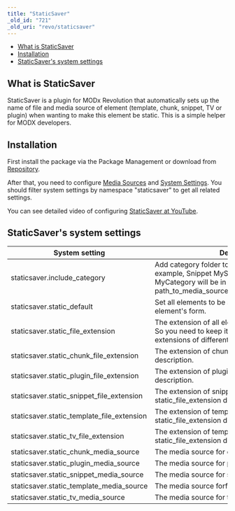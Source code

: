 ```yaml
---
title: "StaticSaver"
_old_id: "721"
_old_uri: "revo/staticsaver"
---
```


- [What is StaticSaver](#StaticSaver-WhatisStaticSaver)
- [Installation](#StaticSaver-Installation)
- [StaticSaver's system settings](#StaticSaver-StaticSaver%27ssystemsettings)



## What is StaticSaver

StaticSaver is a plugin for MODx Revolution that automatically sets up the name of file and media source of element (template, chunk, snippet, TV or plugin) when wanting to make this element be static. This is a simple helper for MODX developers.

## Installation

First install the package via the Package Management or download from [Repository](http://modx.com/extras/package/staticsaver).

After that, you need to configure [Media Sources](display/revolution20/Adding+a+Media+Source) and [System Settings](display/revolution20/System+Settings). You should filter system settings by namespace "staticsaver" to get all related settings.

You can see detailed video of configuring [StaticSaver at YouTube](http://www.youtube.com/watch?v=l3ObHPfFKTM).

## StaticSaver's system settings

| System setting | Description | Default |
|----------------|-------------|---------|
| staticsaver.include\_category | Add category folder to the path of element. For example, Snippet MySnippet in category MyCategory will be in path\_to\_media\_source/MyCategory/MySnippet.php | false |
| staticsaver.static\_default | Set all elements to be static on opening of element's form. | false |
| staticsaver.static\_file\_extension | The extension of all elements. It is of high priority. So you need to keep it blank for setting up different extensions of different elements. | php |
| staticsaver.static\_chunk\_file\_extension | The extension of chunks. See static\_file\_extension description. | php |
| staticsaver.static\_plugin\_file\_extension | The extension of plugins. See static\_file\_extension description. | php |
| staticsaver.static\_snippet\_file\_extension | The extension of snippets. See static\_file\_extension description. | php |
| staticsaver.static\_template\_file\_extension | The extension of templates. See static\_file\_extension description. | php |
| staticsaver.static\_tv\_file\_extension | The extension of template variables. See static\_file\_extension description. | php |
| staticsaver.static\_chunk\_media\_source | The media source for chunks. | 1 |
| staticsaver.static\_plugin\_media\_source | The media source for plugins. | 1 |
| staticsaver.static\_snippet\_media\_source | The media source for snippets. | 1 |
| staticsaver.static\_template\_media\_source | The media source forf templates. | 1 |
| staticsaver.static\_tv\_media\_source | The media source for template variables. | 1 |